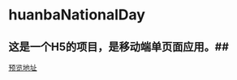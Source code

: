 # huanbaNationalDay #
## 这是一个H5的项目，是移动端单页面应用。##
[预览地址](http://huanba.cars48db.com/event/src/index.html)
